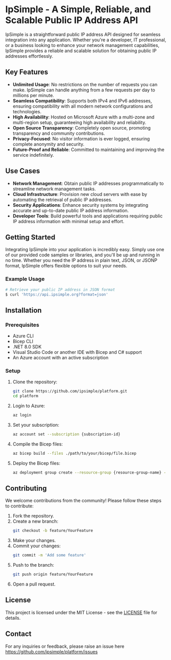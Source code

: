 # IpSimple - A Simple, Reliable, and Scalable Public IP Address API

IpSimple is a straightforward public IP address API designed for seamless integration into any application. Whether you're a developer, IT professional, or a business looking to enhance your network management capabilities, IpSimple provides a reliable and scalable solution for obtaining public IP addresses effortlessly.

## Key Features

- **Unlimited Usage**: No restrictions on the number of requests you can make. IpSimple can handle anything from a few requests per day to millions per minute.
- **Seamless Compatibility**: Supports both IPv4 and IPv6 addresses, ensuring compatibility with all modern network configurations and technologies.
- **High Availability**: Hosted on Microsoft Azure with a multi-zone and multi-region setup, guaranteeing high availability and reliability.
- **Open Source Transparency**: Completely open source, promoting transparency and community contributions.
- **Privacy-Focused**: No visitor information is ever logged, ensuring complete anonymity and security.
- **Future-Proof and Reliable**: Committed to maintaining and improving the service indefinitely.

## Use Cases

- **Network Management**: Obtain public IP addresses programmatically to streamline network management tasks.
- **Cloud Infrastructure**: Provision new cloud servers with ease by automating the retrieval of public IP addresses.
- **Security Applications**: Enhance security systems by integrating accurate and up-to-date public IP address information.
- **Developer Tools**: Build powerful tools and applications requiring public IP address information with minimal setup and effort.

## Getting Started

Integrating IpSimple into your application is incredibly easy. Simply use one of our provided code samples or libraries, and you'll be up and running in no time. Whether you need the IP address in plain text, JSON, or JSONP format, IpSimple offers flexible options to suit your needs.

### Example Usage

```bash
# Retrieve your public IP address in JSON format
$ curl 'https://api.ipsimple.org?format=json'
```

## Installation

### Prerequisites

- Azure CLI
- Bicep CLI
- .NET 8.0 SDK
- Visual Studio Code or another IDE with Bicep and C# support
- An Azure account with an active subscription

### Setup

1. Clone the repository:
    ```bash
    git clone https://github.com/ipsimple/platform.git
    cd platform
    ```

2. Login to Azure:
    ```bash
    az login
    ```

3. Set your subscription:
    ```bash
    az account set --subscription {subscription-id}
    ```

4. Compile the Bicep files:
    ```bash
    az bicep build --files ./path/to/your/bicep/file.bicep
    ```

5. Deploy the Bicep files:
    ```bash
    az deployment group create --resource-group {resource-group-name} --template-file ./path/to/your/bicep/file.json
    ```

## Contributing

We welcome contributions from the community! Please follow these steps to contribute:

1. Fork the repository.
2. Create a new branch:
    ```bash
    git checkout -b feature/YourFeature
    ```
3. Make your changes.
4. Commit your changes:
    ```bash
    git commit -m 'Add some feature'
    ```
5. Push to the branch:
    ```bash
    git push origin feature/YourFeature
    ```
6. Open a pull request.

## License

This project is licensed under the MIT License - see the [LICENSE](LICENSE) file for details.

## Contact

For any inquiries or feedback, please raise an issue here https://github.com/ipsimple/platform/issues
